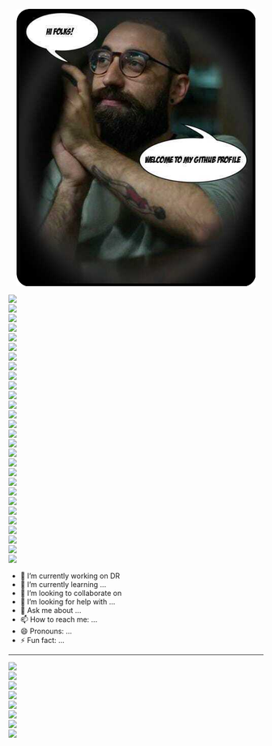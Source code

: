 <p align="center">
  <img src="./assets/me.png">
</p>

<main class="grid">
  <div class="box">
  <img src="https://img.shields.io/badge/TypeScript-007ACC?style=for-the-badge&logo=typescript&logoColor=white"></div>
  <div class="box"><img src="https://img.shields.io/badge/JavaScript-F7DF1E?style=for-the-badge&logo=javascript&logoColor=black"></div>
  <div class="box"><img src="https://img.shields.io/badge/Node.js-43853D?style=for-the-badge&logo=node.js&logoColor=white"></div>
  <div class="box"><img src="https://img.shields.io/badge/React-20232A?style=for-the-badge&logo=react&logoColor=61DAFB"></div>
  <div class="box"><img src="https://img.shields.io/badge/Angular-DD0031?style=for-the-badge&logo=angular&logoColor=white"></div>
  <div class="box"><img src="https://img.shields.io/badge/Tailwind_CSS-38B2AC?style=for-the-badge&logo=tailwind-css&logoColor=white"></div>
  <div class="box"><img src="https://img.shields.io/badge/Material--UI-0081CB?style=for-the-badge&logo=material-ui&logoColor=white"></div>
  <div class="box"><img src="https://img.shields.io/badge/Amazon_AWS-232F3E?style=for-the-badge&logo=amazon-aws&logoColor=white"></div>
  <div class="box"><img src="https://img.shields.io/badge/Heroku-430098?style=for-the-badge&logo=heroku&logoColor=white"></div>
  <div class="box"><img src="https://img.shields.io/badge/Docker-2CA5E0?style=for-the-badge&logo=docker&logoColor=white"></div>
  <div class="box"><img src="https://img.shields.io/badge/Git-F05032?style=for-the-badge&logo=git&logoColor=white"></div>
  <div class="box"><img src="https://img.shields.io/badge/Visual_Studio_Code-0078D4?style=for-the-badge&logo=visual%20studio%20code&logoColor=white"></div>
  <div class="box"><img src="https://img.shields.io/badge/next.js-000000?style=for-the-badge&logo=next.js&logoColor=white"></div>
  <div class="box"><img src="https://img.shields.io/badge/MySQL-00000F?style=for-the-badge&logo=mysql&logoColor=white"></div>
  <div class="box"><img src="https://img.shields.io/badge/PostgreSQL-316192?style=for-the-badge&logo=postgresql&logoColor=white"></div>
  <div class="box"><img src="https://img.shields.io/badge/Arch_Linux-1793D1?style=for-the-badge&logo=arch-linux&logoColor=white"></div>
  <div class="box"><img src="https://img.shields.io/badge/Linux-FCC624?style=for-the-badge&logo=linux&logoColor=black"></div>
  <div class="box"><img src="https://img.shields.io/badge/Shell_Script-121011?style=for-the-badge&logo=gnu-bash&logoColor=white"></div>
  <div class="box"><img src="https://img.shields.io/badge/CSS-239120?&style=for-the-badge&logo=css3&logoColor=white"></div>
  <div class="box"><img src="https://img.shields.io/badge/Yarn-2C8EBB?style=for-the-badge&logo=yarn&logoColor=white"></div>
  <div class="box"><img src="https://img.shields.io/badge/npm-CB3837?style=for-the-badge&logo=npm&logoColor=white"></div>
  <div class="box"><img src="https://img.shields.io/badge/Express.js-404D59?style=for-the-badge&logo=express&logoColor=white"></div>
  <div class="box"><img src="https://img.shields.io/badge/Bootstrap-563D7C?style=for-the-badge&logo=bootstrap&logoColor=white"></div>
  <div class="box"><img src="https://img.shields.io/badge/React_Router-CA4245?style=for-the-badge&logo=react-router&logoColor=white"></div>
  <div class="box"><img src="https://img.shields.io/badge/Redux-593D88?style=for-the-badge&logo=redux&logoColor=white"></div>
  <div class="box"><img src="https://img.shields.io/badge/Netlify-00C7B7?style=for-the-badge&logo=netlify&logoColor=white"></div>
  <div class="box"><img src="https://img.shields.io/badge/strapi-2e7eea?style=for-the-badge&logo=strapi&logoColor=white"></div>
  <div class="box"><img src="https://img.shields.io/badge/firebase-ffca28?style=for-the-badge&logo=firebase&logoColor=white"></div>
</main>

- 🔭 I’m currently working on DR
- 🌱 I’m currently learning ...
- 👯 I’m looking to collaborate on
- 🤔 I’m looking for help with ...
- 💬 Ask me about ...
- 📫 How to reach me: ...
- 😄 Pronouns: ...
- ⚡ Fun fact: ...
***

<div class="grid-container">
  <div class="two"><img src="https://img.shields.io/badge/Telegram-2CA5E0?style=for-the-badge&logo=telegram&logoColor=white"></div>
  <div class="one"><img src="https://img.shields.io/badge/WhatsApp-25D366?style=for-the-badge&logo=whatsapp&logoColor=white"/></div>
  <div class="three"><img src="https://img.shields.io/badge/Gmail-D14836?style=for-the-badge&logo=gmail&logoColor=white"></div>
  <div class="four"><img src="https://img.shields.io/badge/Messenger-00B2FF?style=for-the-badge&logo=messenger&logoColor=white"></div>
  <div class="five"><img src="https://img.shields.io/badge/Facebook-1877F2?style=for-the-badge&logo=facebook&logoColor=white"></div>
  <div class="six"><img src="https://img.shields.io/badge/LinkedIn-0077B5?style=for-the-badge&logo=linkedin&logoColor=white"></div>
  <div class="seven"><img src="https://img.shields.io/badge/Twitter-1DA1F2?style=for-the-badge&logo=twitter&logoColor=white"></div>
  <div class="eight"><img src="https://img.shields.io/badge/Instagram-E4405F?style=for-the-badge&logo=instagram&logoColor=white"></div>
</div>


